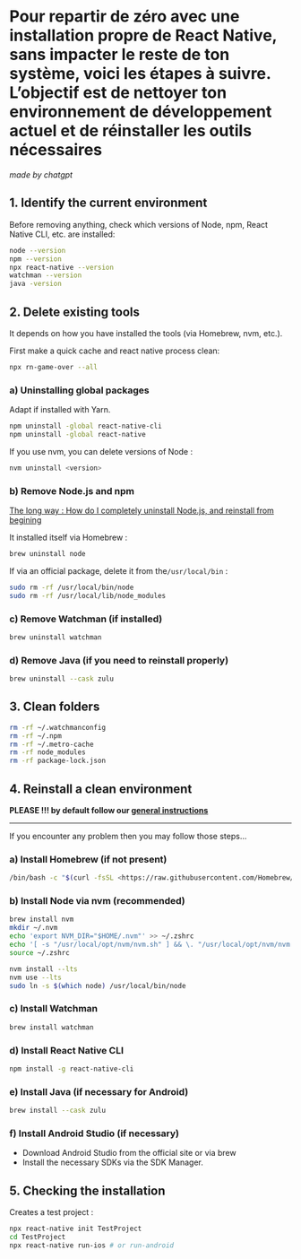 # Pour repartir de zéro avec une installation propre de React Native, sans impacter le reste de ton système, voici les étapes à suivre. L’objectif est de nettoyer ton environnement de développement actuel et de réinstaller les outils nécessaires

*made by chatgpt*

## 1. Identify the current environment

Before removing anything, check which versions of Node, npm, React Native CLI, etc. are installed:

```bash
node --version
npm --version
npx react-native --version
watchman --version
java -version
```

## 2. Delete existing tools

It depends on how you have installed the tools (via Homebrew, nvm, etc.).

First make a quick cache and react native process clean:

```bash
npx rn-game-over --all
```

### a) Uninstalling global packages

Adapt if installed with Yarn.

```bash
npm uninstall -global react-native-cli
npm uninstall -global react-native
```

If you use nvm, you can delete versions of Node :

```bash
nvm uninstall <version>
```

### b) Remove Node.js and npm

[The long way : How do I completely uninstall Node.js, and reinstall from begining](https://stackoverflow.com/questions/11177954/how-do-i-completely-uninstall-node-js-and-reinstall-from-beginning-mac-os-x)

It installed itself via Homebrew :

```bash
brew uninstall node
```

If via an official package, delete it from the`/usr/local/bin` :

```bash
sudo rm -rf /usr/local/bin/node
sudo rm -rf /usr/local/lib/node_modules
```

### c) Remove Watchman (if installed)

```bash
brew uninstall watchman
```

### d) Remove Java (if you need to reinstall properly)

```bash
brew uninstall --cask zulu
```

## 3. Clean folders

```bash
rm -rf ~/.watchmanconfig
rm -rf ~/.npm
rm -rf ~/.metro-cache
rm -rf node_modules
rm -rf package-lock.json
```

## 4. Reinstall a clean environment

**PLEASE !!! by default follow our [general instructions](https://github.com/pass-culture/pass-culture-app-native/blob/master/doc/installation/setup.md)**

---

If you encounter any problem then you may follow those steps...

### a) Install Homebrew (if not present)

```bash
/bin/bash -c "$(curl -fsSL <https://raw.githubusercontent.com/Homebrew/install/HEAD/install.sh>)"
```

### b) Install Node via nvm (recommended)

```bash
brew install nvm
mkdir ~/.nvm
echo 'export NVM_DIR="$HOME/.nvm"' >> ~/.zshrc
echo '[ -s "/usr/local/opt/nvm/nvm.sh" ] && \. "/usr/local/opt/nvm/nvm.sh"' >> ~/.zshrc
source ~/.zshrc

nvm install --lts
nvm use --lts
sudo ln -s $(which node) /usr/local/bin/node
```

### c) Install Watchman

```bash
brew install watchman
```

### d) Install React Native CLI

```bash
npm install -g react-native-cli
```

### e) Install Java (if necessary for Android)

```bash
brew install --cask zulu
```

### f) Install Android Studio (if necessary)

- Download Android Studio from the official site or via brew
- Install the necessary SDKs via the SDK Manager.

## 5. Checking the installation

Creates a test project :

```bash
npx react-native init TestProject
cd TestProject
npx react-native run-ios # or run-android
```

